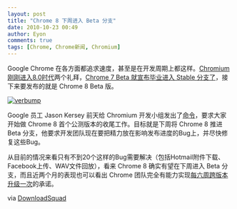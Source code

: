 ```yaml
---
layout: post
title: "Chrome 8 下周进入 Beta 分支"
date: 2010-10-23 00:49
author: Eyon
comments: true
tags: [Chrome, Chrome新闻, Chromium]
---
```

Google Chrome 在各方面都追求速度，甚至是在开发周期上都这样。[Chromium 刚刚进入8.0时代](http://www.chromi.org/archives/8071)两个礼拜，[Chrome 7 Beta 就宣布毕业进入 Stable 分支了](http://www.chromi.org/archives/8259)，接下来要发布的就是 Chrome 8 Beta 版。

<a href="http://img.chromi.org/2010/10/verbump.jpg">![](http://img.chromi.org/2010/10/verbump.jpg "verbump")</a>

Google 员工 Jason Kersey 前天给 Chromium 开发小组发出了[命令](http://groups.google.com/a/chromium.org/group/chromium-dev/browse_thread/thread/042f9b54d4e41a44?pli=1)，要求大家开始做 Chrome 8 首个公测版本的收尾工作。目标就是下周将 Chrome 8 推进 Beta 分支，他要求开发团队现在要把精力放在影响发布进度的Bug上，并尽快修复这些Bug。

从目前的情况来看只有不到20个这样的Bug需要解决（包括Hotmail附件下载、Facebook上传、WAV文件回放），看来 Chrome 8 确实有望在下周进入 Beta 分支，而且近两个月的表现也可以看出 Chrome 团队完全有能力实现[每六周跨版本升级一次](http://www.chromi.org/archives/6144)的承诺。

via [DownloadSquad](http://www.downloadsquad.com/2010/10/22/google-chrome-8-to-hit-beta-channel-by-next-week/)

